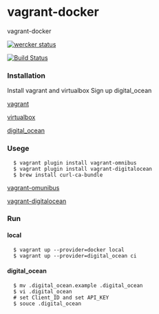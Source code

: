vagrant-docker
==============
vagrant-docker

[![wercker status](https://app.wercker.com/status/ff4e041d6ab2c20e1a0879e89fcb6891/m "wercker status")](https://app.wercker.com/project/bykey/ff4e041d6ab2c20e1a0879e89fcb6891)

[![Build Status](https://travis-ci.org/koudaiii/vagrant-docker.svg?branch=master)](https://travis-ci.org/koudaiii/vagrant-docker)

### Installation

Install vagrant and virtualbox
Sign up digital_ocean

[vagrant](http://www.vagrantup.com/)

[virtualbox](https://www.virtualbox.org/)

[digital_ocean](https://www.digitalocean.com/)

### Usege

      $ vagrant plugin install vagrant-omnibus
      $ vagrant plugin install vagrant-digitalocean
      $ brew install curl-ca-bundle

[vagrant-omunibus](https://github.com/schisamo/vagrant-omnibus)

[vagrant-digitalocean](https://github.com/smdahlen/vagrant-digitalocean)

### Run

#### local

      $ vagrant up --provider=docker local
      $ vagrant up --provider=digital_ocean ci

#### digital_ocean

      $ mv .digital_ocean.example .digital_ocean
      $ vi .digital_ocean
      # set Client_ID and set API_KEY
      $ souce .digital_ocean

